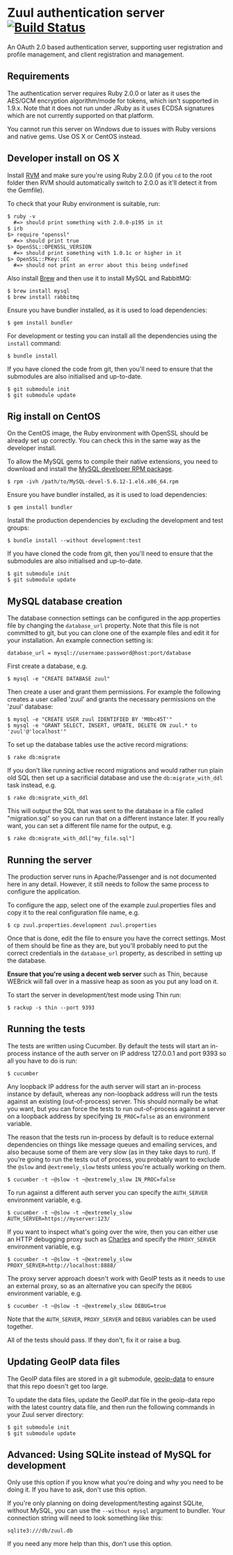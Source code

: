 # Zuul authentication server [![Build Status](http://teamcity01.mobcastdev.local:8111/app/rest/builds/buildType:%28id:Platform_ZuulServer_RakeBuild%29/statusIcon)](http://teamcity01.mobcastdev.local:8111/viewType.html?buildTypeId=Platform_ZuulServer_RakeBuild&guest=1)

An OAuth 2.0 based authentication server, supporting user registration and profile management, and client registration and management.

## Requirements

The authentication server requires Ruby 2.0.0 or later as it uses the AES/GCM encryption algorithm/mode for tokens, which isn't supported in 1.9.x. Note that it does not run under JRuby as it uses ECDSA signatures which are not currently supported on that platform. 

You cannot run this server on Windows due to issues with Ruby versions and native gems. Use OS X or CentOS instead.

## Developer install on OS X

Install [RVM](https://rvm.io/) and make sure you're using Ruby 2.0.0 (if you `cd` to the root folder then RVM should automatically switch to 2.0.0 as it'll detect it from the Gemfile).

To check that your Ruby environment is suitable, run:

```
$ ruby -v  
  #=> should print something with 2.0.0-p195 in it
$ irb
$> require "openssl"
  #=> should print true
$> OpenSSL::OPENSSL_VERSION
  #=> should print something with 1.0.1c or higher in it
$> OpenSSL::PKey::EC
  #=> should not print an error about this being undefined     
```

Also install [Brew](http://brew.sh/) and then use it to install MySQL and RabbitMQ:

```
$ brew install mysql
$ brew install rabbitmq
```

Ensure you have bundler installed, as it is used to load dependencies:

```
$ gem install bundler
```

For development or testing you can install all the dependencies using the `install` command:

```
$ bundle install
```

If you have cloned the code from git, then you'll need to ensure that the submodules are also initialised and up-to-date.

```
$ git submodule init
$ git submodule update
```

## Rig install on CentOS

On the CentOS image, the Ruby environment with OpenSSL should be already set up correctly. You can check this in the same way as the developer install.

To allow the MySQL gems to compile their native extensions, you need to download and install the [MySQL developer RPM package](http://dev.mysql.com/get/Downloads/MySQL-5.6/MySQL-devel-5.6.12-1.el6.x86_64.rpm/from/http://cdn.mysql.com/).

```
$ rpm -ivh /path/to/MySQL-devel-5.6.12-1.el6.x86_64.rpm
```

Ensure you have bundler installed, as it is used to load dependencies:

```
$ gem install bundler
```

Install the production dependencies by excluding the development and test groups:

```
$ bundle install --without development:test
```

If you have cloned the code from git, then you'll need to ensure that the submodules are also initialised and up-to-date.

```
$ git submodule init
$ git submodule update
```

## MySQL database creation

The database connection settings can be configured in the app.properties file by changing the `database_url` property. Note that this file is not committed to git, but you can clone one of the example files and edit it for your installation. An example connection setting is:

```
database_url = mysql://username:password@host:port/database
```

First create a database, e.g.

```
$ mysql -e "CREATE DATABASE zuul"
```

Then create a user and grant them permissions. For example the following creates a user called 'zuul' and grants the necessary permissions on the 'zuul' database:

```
$ mysql -e "CREATE USER zuul IDENTIFIED BY 'M0bc45T'"
$ mysql -e "GRANT SELECT, INSERT, UPDATE, DELETE ON zuul.* to 'zuul'@'localhost'"
```

To set up the database tables use the active record migrations:

```
$ rake db:migrate
```

If you don't like running active record migrations and would rather run plain old SQL then set up a sacrificial database and use the `db:migrate_with_ddl` task instead, e.g.

```
$ rake db:migrate_with_ddl
```

This will output the SQL that was sent to the database in a file called "migration.sql" so you can run that on a different instance later. If you really want, you can set a different file name for the output, e.g.

```
$ rake db:migrate_with_ddl["my_file.sql"]
```

## Running the server

The production server runs in Apache/Passenger and is not documented here in any detail. However, it still needs to follow the same process to configure the application.

To configure the app, select one of the example zuul.properties files and copy it to the real configuration file name, e.g.

```
$ cp zuul.properties.development zuul.properties
```

Once that is done, edit the file to ensure you have the correct settings. Most of them should be fine as they are, but you'll probably need to put the correct credentials in the `database_url` property, as described in setting up the database.

**Ensure that you're using a decent web server** such as Thin, because WEBrick will fall over in a massive heap as soon as you put any load on it.

To start the server in development/test mode using Thin run: 

```
$ rackup -s thin --port 9393
```

## Running the tests

The tests are written using Cucumber. By default the tests will start an in-process instance of the auth server on IP address 127.0.0.1 and port 9393 so all you have to do is run:

```
$ cucumber
```

Any loopback IP address for the auth server will start an in-process instance by default, whereas any non-loopback address will run the tests against an existing (out-of-process) server. This should normally be what you want, but you can force the tests to run out-of-process against a server on a loopback address by specifying `IN_PROC=false` as an environment variable.

The reason that the tests run in-process by default is to reduce external dependencies on things like message queues and emailing services, and also because some of them are very slow (as in they take days to run). If you're going to run the tests out of process, you probably want to exclude the `@slow` and `@extremely_slow` tests unless you're actually working on them.

```
$ cucumber -t ~@slow -t ~@extremely_slow IN_PROC=false
```

To run against a different auth server you can specify the `AUTH_SERVER` environment variable, e.g.

```
$ cucumber -t ~@slow -t ~@extremely_slow AUTH_SERVER=https://myserver:123/
```

If you want to inspect what's going over the wire, then you can either use an HTTP debugging proxy such as [Charles](http://www.charlesproxy.com/) and specify the `PROXY_SERVER` environment variable, e.g.

```
$ cucumber -t ~@slow -t ~@extremely_slow PROXY_SERVER=http://localhost:8888/
```

The proxy server approach doesn't work with GeoIP tests as it needs to use an external proxy, so as an alternative you can specify the `DEBUG` environment variable, e.g.

```
$ cucumber -t ~@slow -t ~@extremely_slow DEBUG=true
```

Note that the `AUTH_SERVER`, `PROXY_SERVER` and `DEBUG` variables can be used together.

All of the tests should pass. If they don't, fix it or raise a bug.

## Updating GeoIP data files

The GeoIP data files are stored in a git submodule, [geoip-data](https://git.mobcastdev.com/Zuul/geoip-data) to ensure that this repo doesn't get too large.

To update the data files, update the GeoIP.dat file in the geoip-data repo with the latest country data file, and then run the following commands in your Zuul server directory:

```
$ git submodule init
$ git submodule update
```

## Advanced: Using SQLite instead of MySQL for development

Only use this option if you know what you're doing and why you need to be doing it. If you have to ask, don't use this option.

If you're only planning on doing development/testing against SQLite, without MySQL, you can use the `--without mysql` argument to bundler. Your connection string will need to look something like this:

    sqlite3:///db/zuul.db

If you need any more help than this, don't use this option.